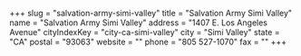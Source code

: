 +++
slug = "salvation-army-simi-valley"
title = "Salvation Army Simi Valley"
name = "Salvation Army Simi Valley"
address = "1407 E. Los Angeles Avenue"
cityIndexKey = "city-ca-simi-valley"
city = "Simi Valley"
state = "CA"
postal = "93063"
website = ""
phone = "805 527-1070"
fax = ""
+++
